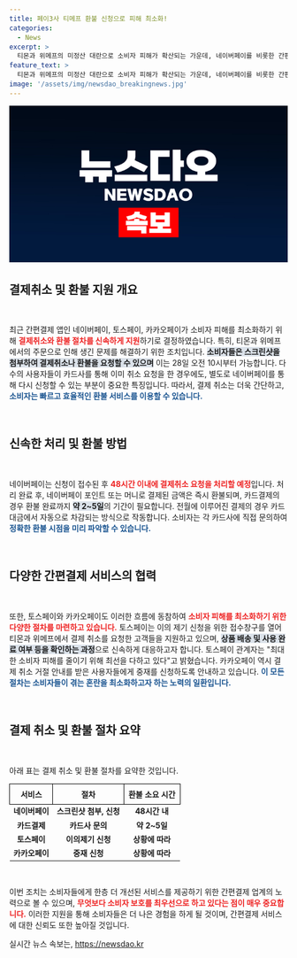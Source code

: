 ```yaml
---
title: 페이3사 티메프 환불 신청으로 피해 최소화!
categories:
  - News
excerpt: >
  티몬과 위메프의 미정산 대란으로 소비자 피해가 확산되는 가운데, 네이버페이를 비롯한 간편결제 서비스들이 48시간 이내 취소 및 환불 지원을 선언했다. 이 기회를 통해 불안한 소비자들을 안심시키고, 즉각적인 환불 절차를 제공한다.
feature_text: >
  티몬과 위메프의 미정산 대란으로 소비자 피해가 확산되는 가운데, 네이버페이를 비롯한 간편결제 서비스들이 48시간 이내 취소 및 환불 지원을 선언했다. 이 기회를 통해 불안한 소비자들을 안심시키고, 즉각적인 환불 절차를 제공한다.
image: '/assets/img/newsdao_breakingnews.jpg'
---
```


<p><img src="/assets/img/newsdao_breakingnews.jpg" alt="ranknews 속보" /></p>

<h2 data-ke-size="size26">결제취소 및 환불 지원 개요</h2>

<p data-ke-size="size16">&nbsp;</p>

<p>최근 간편결제 앱인 네이버페이, 토스페이, 카카오페이가 소비자 피해를 최소화하기 위해 <b><span style="color: #ee2323;">결제취소와 환불 절차를 신속하게 지원</span></b>하기로 결정하였습니다. 특히, 티몬과 위메프에서의 주문으로 인해 생긴 문제를 해결하기 위한 조치입니다. <b><span style="background-color: #21538527;">소비자들은 스크린샷을 첨부하여 결제취소나 환불을 요청할 수 있으며</span></b> 이는 28일 오전 10시부터 가능합니다. 다수의 사용자들이 카드사를 통해 이미 취소 요청을 한 경우에도, 별도로 네이버페이를 통해 다시 신청할 수 있는 부분이 중요한 특징입니다. 따라서, 결제 취소는 더욱 간단하고, <b><span style="color: #1a5490;">소비자는 빠르고 효율적인 환불 서비스를 이용할 수 있습니다.</span></b> </p>

<p data-ke-size="size16">&nbsp;</p>

<h2 data-ke-size="size26">신속한 처리 및 환불 방법</h2>

<p data-ke-size="size16">&nbsp;</p>

<p>네이버페이는 신청이 접수된 후 <b><span style="color: #ee2323;">48시간 이내에 결제취소 요청을 처리할 예정</span></b>입니다. 처리 완료 후, 네이버페이 포인트 또는 머니로 결제된 금액은 즉시 환불되며, 카드결제의 경우 환불 완료까지 <b><span style="background-color: #21538527;">약 2~5일</span></b>의 기간이 필요합니다. 전월에 이루어진 결제의 경우 카드 대금에서 자동으로 차감되는 방식으로 작동합니다. 소비자는 각 카드사에 직접 문의하여 <b><span style="color: #1a5490;">정확한 환불 시점을 미리 파악할 수 있습니다.</span></b> </p>

<p data-ke-size="size16">&nbsp;</p>

<h2 data-ke-size="size26">다양한 간편결제 서비스의 협력</h2>

<p data-ke-size="size16">&nbsp;</p>

<p>또한, 토스페이와 카카오페이도 이러한 흐름에 동참하여 <b><span style="color: #ee2323;">소비자 피해를 최소화하기 위한 다양한 절차를 마련하고 있습니다.</span></b> 토스페이는 이의 제기 신청을 위한 접수창구를 열어 티몬과 위메프에서 결제 취소를 요청한 고객들을 지원하고 있으며, <b><span style="background-color: #21538527;">상품 배송 및 사용 완료 여부 등을 확인하는 과정</span></b>으로 신속하게 대응하고자 합니다. 토스페이 관계자는 "최대한 소비자 피해를 줄이기 위해 최선을 다하고 있다"고 밝혔습니다. 카카오페이 역시 결제 취소 거절 안내를 받은 사용자들에게 중재를 신청하도록 안내하고 있습니다. <b><span style="color: #1a5490;">이 모든 절차는 소비자들이 겪는 혼란을 최소화하고자 하는 노력의 일환입니다.</span></b> </p>

<p data-ke-size="size16">&nbsp;</p>

<h2 data-ke-size="size26">결제 취소 및 환불 절차 요약</h2>

<p data-ke-size="size16">&nbsp;</p>

<p>아래 표는 결제 취소 및 환불 절차를 요약한 것입니다.</p>

<table style="width: 100%; border-collapse: collapse;">
  <tr>
    <th style="border: 1px solid #000; padding: 8px; text-align: center;">서비스</th>
    <th style="border: 1px solid #000; padding: 8px; text-align: center;">절차</th>
    <th style="border: 1px solid #000; padding: 8px; text-align: center;">환불 소요 시간</th>
  </tr>
  <tr>
    <td style="text-align: center; height: 17px;"><b>네이버페이</b></td>
    <td style="text-align: center; height: 17px;"><b>스크린샷 첨부, 신청</b></td>
    <td style="text-align: center; height: 17px;"><b>48시간 내</b></td>
  </tr>
  <tr>
    <td style="text-align: center; height: 17px;"><b>카드결제</b></td>
    <td style="text-align: center; height: 17px;"><b>카드사 문의</b></td>
    <td style="text-align: center; height: 17px;"><b>약 2~5일</b></td>
  </tr>
  <tr>
    <td style="text-align: center; height: 17px;"><b>토스페이</b></td>
    <td style="text-align: center; height: 17px;"><b>이의제기 신청</b></td>
    <td style="text-align: center; height: 17px;"><b>상황에 따라</b></td>
  </tr>
  <tr>
    <td style="text-align: center; height: 17px;"><b>카카오페이</b></td>
    <td style="text-align: center; height: 17px;"><b>중재 신청</b></td>
    <td style="text-align: center; height: 17px;"><b>상황에 따라</b></td>
  </tr>
</table>

<p data-ke-size="size16">&nbsp;</p>

<p>이번 조치는 소비자들에게 한층 더 개선된 서비스를 제공하기 위한 간편결제 업계의 노력으로 볼 수 있으며, <b><span style="color: #ee2323;">무엇보다 소비자 보호를 최우선으로 하고 있다는 점이 매우 중요합니다.</span></b> 이러한 지원을 통해 소비자들은 더 나은 경험을 하게 될 것이며, 간편결제 서비스에 대한 신뢰도 또한 높아질 것입니다. </p>
실시간 뉴스 속보는, <a href="https://newsdao.kr" rel="dofollow">https://newsdao.kr</a>


